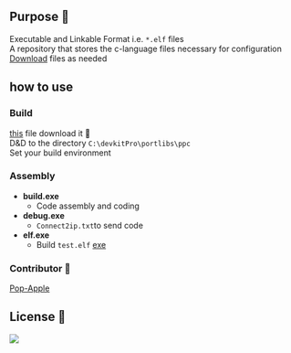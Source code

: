 ## Purpose 🔷

Executable and Linkable Format i.e. `*.elf` files  
A repository that stores the c-language files necessary for configuration  
[Download](https://github.com/Pop-Apple/DevkitPro-Cpp-Vault/releases/tag/ELF) files as needed  

## how to use

### Build
[this](https://github.com/Pop-Apple/Cpp-Vault/releases/tag/Build) file download it 🖤  
D&D to the directory `C:\devkitPro\portlibs\ppc`  
Set your build environment  

### Assembly
* **build.exe**
   * Code assembly and coding
* **debug.exe** 
   * `Connect2ip.txt`to send code
* **elf.exe**
   * Build `test.elf`
[exe](https://github.com/u08614s/create_codeelf)

### Contributor 🤍
[Pop-Apple](https://github.com/Pop-Apple)

## License 🔵

<d align="left">
   <img src="https://img.shields.io/badge/c++-%2300599C.svg?style=for-the-badge&logo=c%2B%2B&logoColor=white">
</d>
